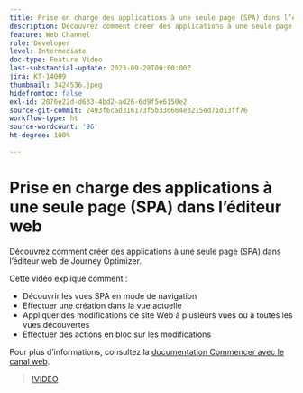 ```yaml
---
title: Prise en charge des applications à une seule page (SPA) dans l’éditeur web
description: Découvrez comment créer des applications à une seule page (SPA) dans l’éditeur web de Journey Optimizer.
feature: Web Channel
role: Developer
level: Intermediate
doc-type: Feature Video
last-substantial-update: 2023-09-28T00:00:00Z
jira: KT-14009
thumbnail: 3424536.jpeg
hidefromtoc: false
exl-id: 2076e22d-d633-4bd2-ad26-6d9f5e6150e2
source-git-commit: 2493f6cad316173f5b33d664e3215ed71d13ff76
workflow-type: ht
source-wordcount: '96'
ht-degree: 100%

---
```


# Prise en charge des applications à une seule page (SPA) dans l’éditeur web

Découvrez comment créer des applications à une seule page (SPA) dans l’éditeur web de Journey Optimizer.

Cette vidéo explique comment :

* Découvrir les vues SPA en mode de navigation
* Effectuer une création dans la vue actuelle
* Appliquer des modifications de site Web à plusieurs vues ou à toutes les vues découvertes
* Effectuer des actions en bloc sur les modifications

Pour plus d’informations, consultez la [documentation Commencer avec le canal web](https://experienceleague.adobe.com/docs/journey-optimizer/using/web/get-started-web.html?lang=fr).

>[!VIDEO](https://video.tv.adobe.com/v/3424536/?learn=on)
